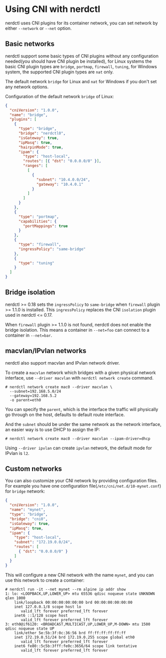 # Using CNI with nerdctl

nerdctl uses CNI plugins for its container network, you can set network by
either `--network` or `--net` option.

## Basic networks

nerdctl support some basic types of CNI plugins without any configuration
needed(you should have CNI plugin be installed), for Linux systems the basic
CNI plugin types are `bridge`, `portmap`, `firewall`, `tuning`, for Windows
system, the supported CNI plugin types are `nat` only.

The default network `bridge` for Linux and `nat` for Windows if you
don't set any network options.

Configuration of the default network `bridge` of Linux:

```json
{
  "cniVersion": "1.0.0",
  "name": "bridge",
  "plugins": [
    {
      "type": "bridge",
      "bridge": "nerdctl0",
      "isGateway": true,
      "ipMasq": true,
      "hairpinMode": true,
      "ipam": {
        "type": "host-local",
        "routes": [{ "dst": "0.0.0.0/0" }],
        "ranges": [
          [
            {
              "subnet": "10.4.0.0/24",
              "gateway": "10.4.0.1"
            }
          ]
        ]
      }
    },
    {
      "type": "portmap",
      "capabilities": {
        "portMappings": true
      }
    },
    {
      "type": "firewall",
      "ingressPolicy": "same-bridge"
    },
    {
      "type": "tuning"
    }
  ]
}
```

## Bridge isolation

nerdctl >= 0.18 sets the `ingressPolicy` to `same-bridge` when `firewall` plugin >= 1.1.0 is installed.
This `ingressPolicy` replaces the CNI `isolation` plugin used in nerdctl <= 0.17.

When `firewall` plugin >= 1.1.0 is not found, nerdctl does not enable the bridge isolation.
This means a container in `--net=foo` can connect to a container in `--net=bar`.

## macvlan/IPvlan networks

nerdctl also support macvlan and IPvlan network driver.

To create a `macvlan` network which bridges with a given physical network interface, use `--driver macvlan` with
`nerdctl network create` command.

```
# nerdctl network create mac0 --driver macvlan \
  --subnet=192.168.5.0/24
  --gateway=192.168.5.2
  -o parent=eth0
```

You can specify the `parent`, which is the interface the traffic will physically go through on the host,
defaults to default route interface.

And the `subnet` should be under the same network as the network interface,
an easier way is to use DHCP to assign the IP:

```
# nerdctl network create mac0 --driver macvlan --ipam-driver=dhcp
```

Using `--driver ipvlan` can create `ipvlan` network, the default mode for IPvlan is `l2`.

## Custom networks

You can also customize your CNI network by providing configuration files.
For example you have one configuration file(`/etc/cni/net.d/10-mynet.conf`)
for `bridge` network:

```json
{
  "cniVersion": "1.0.0",
  "name": "mynet",
  "type": "bridge",
  "bridge": "cni0",
  "isGateway": true,
  "ipMasq": true,
  "ipam": {
    "type": "host-local",
    "subnet": "172.19.0.0/24",
    "routes": [
      { "dst": "0.0.0.0/0" }
    ]
  }
}
```

This will configure a new CNI network with the name `mynet`, and you can use
this network to create a container:

```console
# nerdctl run -it --net mynet --rm alpine ip addr show
1: lo: <LOOPBACK,UP,LOWER_UP> mtu 65536 qdisc noqueue state UNKNOWN qlen 1000
    link/loopback 00:00:00:00:00:00 brd 00:00:00:00:00:00
    inet 127.0.0.1/8 scope host lo
       valid_lft forever preferred_lft forever
    inet6 ::1/128 scope host
       valid_lft forever preferred_lft forever
3: eth0@if6120: <BROADCAST,MULTICAST,UP,LOWER_UP,M-DOWN> mtu 1500 qdisc noqueue state UP
    link/ether 5e:5b:3f:0c:36:56 brd ff:ff:ff:ff:ff:ff
    inet 172.19.0.51/24 brd 172.19.0.255 scope global eth0
       valid_lft forever preferred_lft forever
    inet6 fe80::5c5b:3fff:fe0c:3656/64 scope link tentative
       valid_lft forever preferred_lft forever
```
